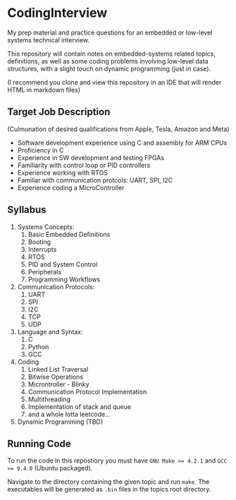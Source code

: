 # CodingInterview

My prep material and practice questions for an embedded or low-level systems technical interview.  

This repository will contain notes on embedded-systems related topics, definitions, as well as some coding problems involving low-level data structures, with a slight touch on dynamic programming (just in case).

(I recommend you clone and view this repository in an IDE that will render HTML in markdown files)

## Target Job Description

(Culmunation of desired qualifications from Apple, Tesla, Amazon and Meta)  

- Software development experience using C and assembly for ARM CPUs  
- Proficiency in C
- Experience in SW development and testing FPGAs  
- Familiarity with control loop or PID controllers  
- Experience working with RTOS  
- Familiar with communication protcols: UART, SPI, I2C  
- Experience coding a MicroController

## Syllabus

1. Systems Concepts:
    1. Basic Embedded Definitions
    2. Booting
    3. Interrupts
    4. RTOS
    5. PID and System Control
    6. Peripherals
    7. Programming Workflows
2. Communication Protocols:
    1. UART
    2. SPI
    3. I2C
    4. TCP
    5. UDP
3. Language and Syntax:
    1. C
    2. Python
    3. GCC
4. Coding
    1. Linked List Traversal
    2. Bitwise Operations
    3. Microntroller - Blinky
    4. Communication Protocol Implementation
    5. Multithreading
    6. Implementation of stack and queue
    7. and a whole lotta leetcode...
5. Dynamic Programming (TBD)

## Running Code

To run the code in this repostiory you must have `GNU Make >= 4.2.1` and `GCC >= 9.4.0` (Ubuntu packaged).  

Navigate to the directory containing the given topic and run `make`. The executables will be generated as `.bin` files in the topics root directory.
